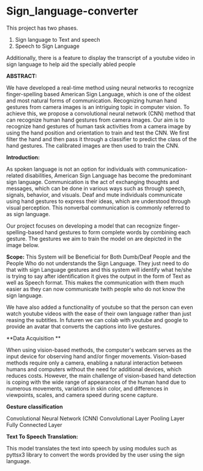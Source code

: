 # Sign_language-converter
This project has two phases. 
1. Sign language to Text and speech
2. Speech to Sign Language

Additionally, there is a feature to display the transcript of a youtube video in sign language to help aid the specially abled people


**ABSTRACT:** 

We have developed a real-time method using neural networks to recognize finger-spelling based American Sign Language, which is one of the oldest and most natural forms of communication. Recognizing human hand gestures from camera images is an intriguing topic in computer vision. To achieve this, we propose a convolutional neural network (CNN) method that can recognize human hand gestures from camera images. Our aim is to recognize hand gestures of human task activities from a camera image by using the hand position and orientation to train and test the CNN. We first filter the hand and then pass it through a classifier to predict the class of the hand gestures. The calibrated images are then used to train the CNN.


**Introduction:**

As spoken language is not an option for individuals with communication-related disabilities, American Sign Language has become the predominant sign language. Communication is the act of exchanging thoughts and messages, which can be done in various ways such as through speech, signals, behavior, and visuals. Deaf and mute individuals communicate using hand gestures to express their ideas, which are understood through visual perception. This nonverbal communication is commonly referred to as sign language.

Our project focuses on developing a model that can recognize finger-spelling-based hand gestures to form complete words by combining each gesture. The gestures we aim to train the model on are depicted in the image below.


**Scope:**
This System will be Beneficial for Both Dumb/Deaf People and the People Who do not understands the Sign Language. They just need to do that with sign Language gestures and this system will identify what he/she is trying to say after identification it gives the output in the form of Text as well as Speech format. This makes the communication with them much easier as they can now communicate twith people who do not know the sign language.

We have also added a functionality of youtube so that the person can even watch youtube videos with the ease of their own language rather than just reasing the subtitles. In futuren we can colab with youtube and google to provide an avatar that converts the captions into live gestures.


**Data Acquisition **

When using vision-based methods, the computer's webcam serves as the input device for observing hand and/or finger movements. Vision-based methods require only a camera, enabling a natural interaction between humans and computers without the need for additional devices, which reduces costs. However, the main challenge of vision-based hand detection is coping with the wide range of appearances of the human hand due to numerous movements, variations in skin color, and differences in viewpoints, scales, and camera speed during scene capture.


**Gesture classification**

Convolutional Neural Network (CNN)
Convolutional Layer
Pooling Layer
Fully Connected Layer


**Text To Speech Translation:**

This model translates the text into speech by using modules such as pyttsx3 library to convert the words provided by the user using the sign language.
